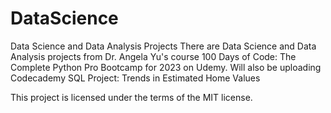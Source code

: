 # DataScience
Data Science and Data Analysis Projects
There are Data Science and Data Analysis projects from Dr. Angela Yu's course 100 Days of Code: The Complete Python Pro Bootcamp for 2023 on Udemy.
Will also be uploading Codecademy SQL Project: Trends in Estimated Home Values

This project is licensed under the terms of the MIT license.
